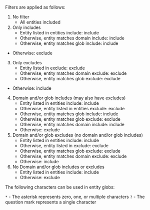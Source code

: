 Filters are applied as follows:

1. No filter
    - All entities included
2. Only includes
    - Entity listed in entities include: include
    - Otherwise, entity matches domain include: include
    - Otherwise, entity matches glob include: include     
- Otherwise: exclude
3. Only excludes
    - Entity listed in exclude: exclude
    - Otherwise, entity matches domain exclude: exclude     
    - Otherwise, entity matches glob exclude: exclude     
- Otherwise: include
4. Domain and/or glob includes (may also have excludes)
    - Entity listed in entities include: include
    - Otherwise, entity listed in entities exclude: exclude
    - Otherwise, entity matches glob include: include
    - Otherwise, entity matches glob exclude: exclude
    - Otherwise, entity matches domain include: include
    - Otherwise: exclude
5. Domain and/or glob excludes (no domain and/or glob includes)
    - Entity listed in entities include: include
    - Otherwise, entity listed in exclude: exclude
    - Otherwise, entity matches glob exclude: exclude
    - Otherwise, entity matches domain exclude: exclude
    - Otherwise: include
6. No Domain and/or glob includes or excludes
    - Entity listed in entities include: include
    - Otherwise: exclude

The following characters can be used in entity globs:

`*` - The asterisk represents zero, one, or multiple characters
`?` - The question mark represents a single character
